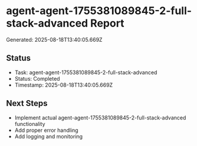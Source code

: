 # agent-agent-1755381089845-2-full-stack-advanced Report

Generated: 2025-08-18T13:40:05.669Z

## Status
- Task: agent-agent-1755381089845-2-full-stack-advanced
- Status: Completed
- Timestamp: 2025-08-18T13:40:05.669Z

## Next Steps
- Implement actual agent-agent-1755381089845-2-full-stack-advanced functionality
- Add proper error handling
- Add logging and monitoring
